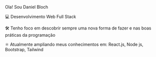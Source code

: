 Ola! Sou Daniel Bloch

💻 Desenvolvimento Web Full Stack

🛠 Tenho foco em descobrir sempre uma nova forma de fazer e nas boas práticas da programação

⚛️ Atualmente ampliando meus conhecimentos em: React.js, Node js, Bootstrap, Tailwind
